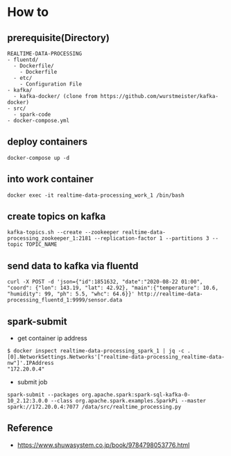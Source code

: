 # How to
## prerequisite(Directory)
```
REALTIME-DATA-PROCESSING
- fluentd/
  - Dockerfile/
    - Dockerfile
  - etc/
    - Configuration File
- kafka/
  - kafka-docker/ (clone from https://github.com/wurstmeister/kafka-docker)
- src/
  - spark-code
- docker-compose.yml
```

## deploy containers
```
docker-compose up -d
```

## into work container
```
docker exec -it realtime-data-processing_work_1 /bin/bash
```

## create topics on kafka
```
kafka-topics.sh --create --zookeeper realtime-data-processing_zookeeper_1:2181 --replication-factor 1 --partitions 3 --topic TOPIC_NAME
```

## send data to kafka via fluentd

```
curl -X POST -d 'json={"id":1851632, "date":"2020-08-22 01:00", "coord": {"lon": 143.19, "lat": 42.92}, "main":{"temperature": 10.6, "humidity": 99, "ph": 5.5, "whc": 64.6}}' http://realtime-data-processing_fluentd_1:9999/sensor.data
```

## spark-submit
- get container ip address
```
$ docker inspect realtime-data-processing_spark_1 | jq -c .[0].NetworkSettings.Networks'["realtime-data-processing_realtime-data-nw"]'.IPAddress
"172.20.0.4"
```

- submit job
```
spark-submit --packages org.apache.spark:spark-sql-kafka-0-10_2.12:3.0.0 --class org.apache.spark.examples.SparkPi --master spark://172.20.0.4:7077 /data/src/realtime_processing.py
```

## Reference
- https://www.shuwasystem.co.jp/book/9784798053776.html